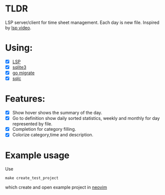 # TLDR
LSP server/client for time sheet management.
Each day is new file.
Inspired by [lsp video](https://www.youtube.com/watch?v=YsdlcQoHqPY&t=6296s&pp=ygUDbHNw).

# Using:
- [x] [LSP](https://microsoft.github.io/language-server-protocol/)
- [x] [sqlite3](https://www.sqlite.org/index.html)
- [x] [go migrate]( https://github.com/golang-migrate/migrate)
- [x] [sqlc](https://sqlc.dev/)

# Features:
- [x] Show hover shows the summary of the day.
- [x] Go to definition show daily sorted statistics, weekly and monthly for day represented by file.
- [x] Completion for category filling.
- [x] Colorize category,time and description.

# Example usage
Use 
```
make create_test_project
```
which create and open example project in [neovim](https://neovim.io/)


